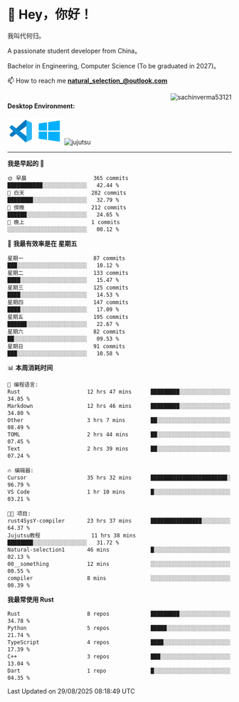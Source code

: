 # 👋 Hey，你好！

我叫代何归。

A passionate student developer from China。

Bachelor in Engineering, Computer Science (To be graduated in 2027)。

📫 How to reach me **natural_selection_@outlook.com**

<div style="display: flex; justify-content: space-between; align-items: flex-start;">
  <div>
    <h4>Desktop Environment: </h4>
    <span>
      <img style="margin: auto;" src="https://raw.githubusercontent.com/sachinverma53121/sachinverma53121/master/icons/vsc.png" alt=vs width="60" height="60"/>
      <img style="margin: auto;" src="https://raw.githubusercontent.com/sachinverma53121/sachinverma53121/master/icons/win10.png" alt=windows10 width="60" height="60"/>
      <img style="margin: auto;" src="https://img2023.cnblogs.com/blog/3292968/202505/3292968-20250515084111916-1835883071.png" alt=jujutsu width="60" height="60"/>
    </span>
  </div>
  <div>
    <img style="margin: auto;" src=https://github-readme-stats.vercel.app/api?username=Natural-selection1&show_icons=true alt=sachinverma53121 />
  </div>
</div>

---

<!--START_SECTION:waka-->
**我是早起的 🐤** 

```text
🌞 早晨                     365 commits         ███████████░░░░░░░░░░░░░░   42.44 % 
🌆 白天                     282 commits         ████████░░░░░░░░░░░░░░░░░   32.79 % 
🌃 傍晚                     212 commits         ██████░░░░░░░░░░░░░░░░░░░   24.65 % 
🌙 晚上                     1 commits           ░░░░░░░░░░░░░░░░░░░░░░░░░   00.12 % 
```
📅 **我最有效率是在 星期五** 

```text
星期一                      87 commits          ███░░░░░░░░░░░░░░░░░░░░░░   10.12 % 
星期二                      133 commits         ████░░░░░░░░░░░░░░░░░░░░░   15.47 % 
星期三                      125 commits         ████░░░░░░░░░░░░░░░░░░░░░   14.53 % 
星期四                      147 commits         ████░░░░░░░░░░░░░░░░░░░░░   17.09 % 
星期五                      195 commits         ██████░░░░░░░░░░░░░░░░░░░   22.67 % 
星期六                      82 commits          ██░░░░░░░░░░░░░░░░░░░░░░░   09.53 % 
星期日                      91 commits          ███░░░░░░░░░░░░░░░░░░░░░░   10.58 % 
```


📊 **本周消耗时间** 

```text
💬 编程语言: 
Rust                     12 hrs 47 mins      █████████░░░░░░░░░░░░░░░░   34.85 % 
Markdown                 12 hrs 46 mins      █████████░░░░░░░░░░░░░░░░   34.80 % 
Other                    3 hrs 7 mins        ██░░░░░░░░░░░░░░░░░░░░░░░   08.49 % 
TOML                     2 hrs 44 mins       ██░░░░░░░░░░░░░░░░░░░░░░░   07.45 % 
Text                     2 hrs 39 mins       ██░░░░░░░░░░░░░░░░░░░░░░░   07.24 % 

🔥 编辑器: 
Cursor                   35 hrs 32 mins      ████████████████████████░   96.79 % 
VS Code                  1 hr 10 mins        █░░░░░░░░░░░░░░░░░░░░░░░░   03.21 % 

🐱‍💻 项目: 
rust4SysY-compiler       23 hrs 37 mins      ████████████████░░░░░░░░░   64.37 % 
Jujutsu教程                11 hrs 38 mins      ████████░░░░░░░░░░░░░░░░░   31.72 % 
Natural-selection1       46 mins             █░░░░░░░░░░░░░░░░░░░░░░░░   02.13 % 
00__something            12 mins             ░░░░░░░░░░░░░░░░░░░░░░░░░   00.55 % 
compiler                 8 mins              ░░░░░░░░░░░░░░░░░░░░░░░░░   00.39 % 
```

**我最常使用 Rust** 

```text
Rust                     8 repos             █████████░░░░░░░░░░░░░░░░   34.78 % 
Python                   5 repos             █████░░░░░░░░░░░░░░░░░░░░   21.74 % 
TypeScript               4 repos             ████░░░░░░░░░░░░░░░░░░░░░   17.39 % 
C++                      3 repos             ███░░░░░░░░░░░░░░░░░░░░░░   13.04 % 
Dart                     1 repo              █░░░░░░░░░░░░░░░░░░░░░░░░   04.35 % 
```




 Last Updated on 29/08/2025 08:18:49 UTC
<!--END_SECTION:waka-->
